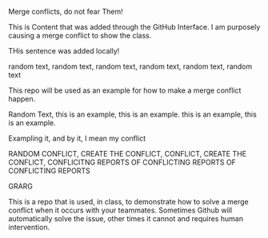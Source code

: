Merge conflicts, do not fear Them!

This is Content that was added through the GitHub Interface. I am purposely causing a merge conflict to show the class.

THis sentence was added locally!

random text, random text, random text, random text, random text, random text

This repo will be used as an example for how to make a merge conflict happen. 

Random Text, this is an example, this is an example. this is an example, this is an example.

Exampling it, and by it, I mean my conflict

RANDOM CONFLICT, CREATE THE CONFLICT, CONFLICT, CREATE THE CONFLICT, CONFLICITNG REPORTS OF CONFLICTING REPORTS OF CONFLICTING REPORTS

GRARG 

This is a repo that is used, in class, to demonstrate how to solve a merge conflict when it occurs with your teammates. Sometimes Github will automatically solve the issue, other times it cannot and requires human intervention.

